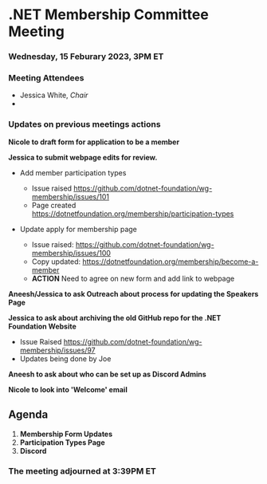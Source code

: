 # .NET Membership Committee Meeting

### Wednesday, 15 Feburary 2023, 3PM ET 

### Meeting Attendees

* Jessica White, *Chair*
* 

### Updates on previous meetings actions

**Nicole to draft form for application to be a member**

**Jessica to submit webpage edits for review.**
    
* Add member participation types
    * Issue raised https://github.com/dotnet-foundation/wg-membership/issues/101
    * Page created https://dotnetfoundation.org/membership/participation-types

* Update apply for membership page
    * Issue raised:  https://github.com/dotnet-foundation/wg-membership/issues/100
    * Copy updated: https://dotnetfoundation.org/membership/become-a-member
    * **ACTION** Need to agree on new form and add link to webpage

**Aneesh/Jessica to ask Outreach about process for updating the Speakers Page**

**Jessica to ask about archiving the old GitHub repo for the .NET Foundation Website**
* Issue Raised https://github.com/dotnet-foundation/wg-membership/issues/97
* Updates being done by Joe

**Aneesh to ask about who can be set up as Discord Admins**

**Nicole to look into 'Welcome' email**

## Agenda

1. **Membership Form Updates**
2. **Participation Types Page**
3. **Discord**

### The meeting adjourned at 3:39PM ET
